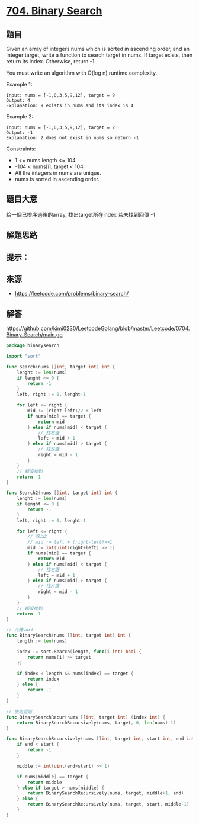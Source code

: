 # [704. Binary Search](https://leetcode.com/problems/binary-search/)

## 題目

Given an array of integers nums which is sorted in ascending order, and an integer target, write a function to search target in nums. If target exists, then return its index. Otherwise, return -1.

You must write an algorithm with O(log n) runtime complexity.

 

Example 1:

```
Input: nums = [-1,0,3,5,9,12], target = 9
Output: 4
Explanation: 9 exists in nums and its index is 4
```

Example 2:

```
Input: nums = [-1,0,3,5,9,12], target = 2
Output: -1
Explanation: 2 does not exist in nums so return -1
```

Constraints:

* 1 <= nums.length <= 104
* -104 < nums[i], target < 104
* All the integers in nums are unique.
* nums is sorted in ascending order.

## 題目大意
給一個已排序過後的array, 找出target所在index
若未找到回傳 -1

## 解題思路


## 提示：


## 來源
* https://leetcode.com/problems/binary-search/
  
## 解答
https://github.com/kimi0230/LeetcodeGolang/blob/master/Leetcode/0704.Binary-Search/main.go

```go
package binarysearch

import "sort"

func Search(nums []int, target int) int {
	lenght := len(nums)
	if lenght <= 0 {
		return -1
	}
	left, right := 0, lenght-1

	for left <= right {
		mid := (right-left)/2 + left
		if nums[mid] == target {
			return mid
		} else if nums[mid] < target {
			// 找右邊
			left = mid + 1
		} else if nums[mid] > target {
			// 找左邊
			right = mid - 1
		}
	}
	// 都沒找到
	return -1
}

func Search2(nums []int, target int) int {
	lenght := len(nums)
	if lenght <= 0 {
		return -1
	}
	left, right := 0, lenght-1

	for left <= right {
		// 除以2
		// mid := left + (right-left)>>1
		mid := int(uint(right+left) >> 1)
		if nums[mid] == target {
			return mid
		} else if nums[mid] < target {
			// 找右邊
			left = mid + 1
		} else if nums[mid] > target {
			// 找左邊
			right = mid - 1
		}
	}
	// 都沒找到
	return -1
}

// 內建sort
func BinarySearch(nums []int, target int) int {
	length := len(nums)

	index := sort.Search(length, func(i int) bool {
		return nums[i] >= target
	})

	if index < length && nums[index] == target {
		return index
	} else {
		return -1
	}
}

// 使用遞迴
func BinarySearchRecur(nums []int, target int) (index int) {
	return BinarySearchRecursively(nums, target, 0, len(nums)-1)
}

func BinarySearchRecursively(nums []int, target int, start int, end int) int {
	if end < start {
		return -1
	}

	middle := int(uint(end+start) >> 1)

	if nums[middle] == target {
		return middle
	} else if target > nums[middle] {
		return BinarySearchRecursively(nums, target, middle+1, end)
	} else {
		return BinarySearchRecursively(nums, target, start, middle-1)
	}
}

```